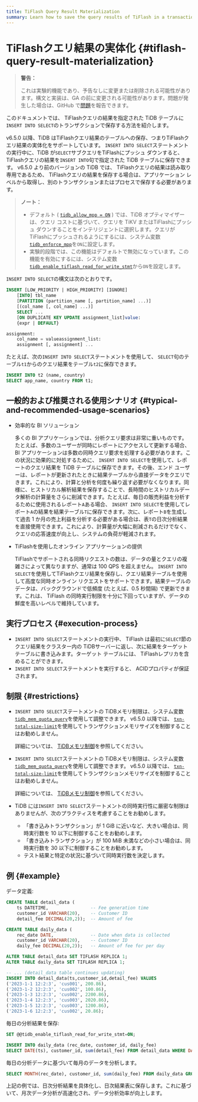 ```yaml
---
title: TiFlash Query Result Materialization
summary: Learn how to save the query results of TiFlash in a transaction.
---
```


# TiFlashクエリ結果の実体化 {#tiflash-query-result-materialization}

> **警告：**
>
> これは実験的機能であり、予告なしに変更または削除される可能性があります。構文と実装は、GA の前に変更される可能性があります。問題が発生した場合は、GitHub で[問題](https://github.com/pingcap/tidb/issues)を報告できます。

このドキュメントでは、 TiFlashクエリの結果を指定された TiDB テーブルに`INSERT INTO SELECT`のトランザクションで保存する方法を紹介します。

v6.5.0 以降、TiDB はTiFlashクエリ結果のテーブルへの保存、つまりTiFlashクエリ結果の実体化をサポートしています。 `INSERT INTO SELECT`ステートメントの実行中に、TiDB が`SELECT`サブクエリをTiFlashにプッシュ ダウンすると、 TiFlashクエリの結果を`INSERT INTO`句で指定された TiDB テーブルに保存できます。 v6.5.0 より前のバージョンの TiDB では、 TiFlashクエリの結果は読み取り専用であるため、 TiFlashクエリの結果を保存する場合は、アプリケーション レベルから取得し、別のトランザクションまたはプロセスで保存する必要があります。

> **ノート：**
>
> -   デフォルト ( [`tidb_allow_mpp = ON`](/system-variables.md#tidb_allow_mpp-new-in-v50) ) では、TiDB オプティマイザーは、クエリ コストに基づいて、クエリを TiKV またはTiFlashにプッシュ ダウンすることをインテリジェントに選択します。クエリがTiFlashにプッシュされるようにするには、システム変数[`tidb_enforce_mpp`](/system-variables.md#tidb_enforce_mpp-new-in-v51)を`ON`に設定します。
> -   実験的段階では、この機能はデフォルトで無効になっています。この機能を有効にするには、システム変数[`tidb_enable_tiflash_read_for_write_stmt`](/system-variables.md#tidb_enable_tiflash_read_for_write_stmt-new-in-v630)から`ON`を設定します。

`INSERT INTO SELECT`の構文は次のとおりです。

```sql
INSERT [LOW_PRIORITY | HIGH_PRIORITY] [IGNORE]
    [INTO] tbl_name
    [PARTITION (partition_name [, partition_name] ...)]
    [(col_name [, col_name] ...)]
    SELECT ...
    [ON DUPLICATE KEY UPDATE assignment_list]value:
    {expr | DEFAULT}

assignment:
    col_name = valueassignment_list:
    assignment [, assignment] ...
```

たとえば、次の`INSERT INTO SELECT`ステートメントを使用して、 `SELECT`句のテーブル`t1`からのクエリ結果をテーブル`t2`に保存できます。

```sql
INSERT INTO t2 (name, country)
SELECT app_name, country FROM t1;
```

## 一般的および推奨される使用シナリオ {#typical-and-recommended-usage-scenarios}

-   効率的な BI ソリューション

    多くの BI アプリケーションでは、分析クエリ要求は非常に重いものです。たとえば、多数のユーザーが同時にレポートにアクセスして更新する場合、BI アプリケーションは多数の同時クエリ要求を処理する必要があります。この状況に効果的に対処するために、 `INSERT INTO SELECT`を使用して、レポートのクエリ結果を TiDB テーブルに保存できます。その後、エンド ユーザーは、レポートが更新されたときに結果テーブルから直接データをクエリできます。これにより、計算と分析を何度も繰り返す必要がなくなります。同様に、ヒストリカル解析結果を保存することで、長時間のヒストリカルデータ解析の計算量をさらに削減できます。たとえば、毎日の販売利益を分析するために使用されるレポート`A`ある場合、 `INSERT INTO SELECT`を使用してレポート`A`の結果を結果テーブル`T`に保存できます。次に、レポート`B`を生成して過去 1 か月の売上利益を分析する必要がある場合は、表`T`の日次分析結果を直接使用できます。これにより、計算量が大幅に削減されるだけでなく、クエリの応答速度が向上し、システムの負荷が軽減されます。

-   TiFlashを使用したオンライン アプリケーションの提供

    TiFlashでサポートされる同時リクエストの数は、データの量とクエリの複雑さによって異なりますが、通常は 100 QPS を超えません。 `INSERT INTO SELECT`を使用してTiFlashクエリ結果を保存し、クエリ結果テーブルを使用して高度な同時オンライン リクエストをサポートできます。結果テーブルのデータは、バックグラウンドで低頻度 (たとえば、0.5 秒間隔) で更新できます。これは、 TiFlash の同時実行制限を十分に下回っていますが、データの鮮度を高いレベルで維持しています。

## 実行プロセス {#execution-process}

-   `INSERT INTO SELECT`ステートメントの実行中、 TiFlash は最初に`SELECT`節のクエリ結果をクラスター内の TiDBサーバーに返し、次に結果をターゲット テーブルに書き込みます。ターゲット テーブルには、 TiFlashレプリカを含めることができます。
-   `INSERT INTO SELECT`ステートメントを実行すると、 ACIDプロパティが保証されます。

## 制限 {#restrictions}

<CustomContent platform="tidb">

-   `INSERT INTO SELECT`ステートメントの TiDBメモリ制限は、システム変数[`tidb_mem_quota_query`](/system-variables.md#tidb_mem_quota_query)を使用して調整できます。 v6.5.0 以降では、 [`txn-total-size-limit`](/tidb-configuration-file.md#txn-total-size-limit)を使用してトランザクションメモリサイズを制御することはお勧めしません。

    詳細については、 [TiDBメモリ制御](/configure-memory-usage.md)を参照してください。

</CustomContent>

<CustomContent platform="tidb-cloud">

-   `INSERT INTO SELECT`ステートメントの TiDBメモリ制限は、システム変数[`tidb_mem_quota_query`](/system-variables.md#tidb_mem_quota_query)を使用して調整できます。 v6.5.0 以降では、 [`txn-total-size-limit`](https://docs.pingcap.com/tidb/stable/tidb-configuration-file#txn-total-size-limit)を使用してトランザクションメモリサイズを制御することはお勧めしません。

    詳細については、 [TiDBメモリ制御](https://docs.pingcap.com/tidb/stable/configure-memory-usage)を参照してください。

</CustomContent>

-   TiDB には`INSERT INTO SELECT`ステートメントの同時実行性に厳密な制限はありませんが、次のプラクティスを考慮することをお勧めします。

    -   「書き込みトランザクション」が 1 GiB に近いなど、大きい場合は、同時実行数を 10 以下に制御することをお勧めします。
    -   「書き込みトランザクション」が 100 MiB 未満などの小さい場合は、同時実行数を 30 以下に制御することをお勧めします。
    -   テスト結果と特定の状況に基づいて同時実行数を決定します。

## 例 {#example}

データ定義:

```sql
CREATE TABLE detail_data (
    ts DATETIME,                -- Fee generation time
    customer_id VARCHAR(20),    -- Customer ID
    detail_fee DECIMAL(20,2));  -- Amount of fee

CREATE TABLE daily_data (
    rec_date DATE,              -- Date when data is collected
    customer_id VARCHAR(20),    -- Customer ID
    daily_fee DECIMAL(20,2));   -- Amount of fee for per day

ALTER TABLE detail_data SET TIFLASH REPLICA 1;
ALTER TABLE daily_data SET TIFLASH REPLICA 1;

-- ... (detail_data table continues updating)
INSERT INTO detail_data(ts,customer_id,detail_fee) VALUES
('2023-1-1 12:2:3', 'cus001', 200.86),
('2023-1-2 12:2:3', 'cus002', 100.86),
('2023-1-3 12:2:3', 'cus002', 2200.86),
('2023-1-4 12:2:3', 'cus003', 2020.86),
('2023-1-5 12:2:3', 'cus003', 1200.86),
('2023-1-6 12:2:3', 'cus002', 20.86);
```

毎日の分析結果を保存:

```sql
SET @@tidb_enable_tiflash_read_for_write_stmt=ON;

INSERT INTO daily_data (rec_date, customer_id, daily_fee)
SELECT DATE(ts), customer_id, sum(detail_fee) FROM detail_data WHERE DATE(ts) = CURRENT_DATE() GROUP BY DATE(ts), customer_id;
```

毎日の分析データに基づいて毎月のデータを分析します。

```sql
SELECT MONTH(rec_date), customer_id, sum(daily_fee) FROM daily_data GROUP BY MONTH(rec_date), customer_id;
```

上記の例では、日次分析結果を具体化し、日次結果表に保存します。これに基づいて、月次データ分析が高速化され、データ分析効率が向上します。
